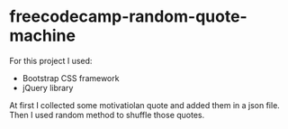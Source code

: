 # freecodecamp-random-quote-machine
For this project I used:
- Bootstrap CSS framework
- jQuery library

At first I collected some motivatiolan quote and added them in a json file.
Then I used random method to shuffle those quotes.
